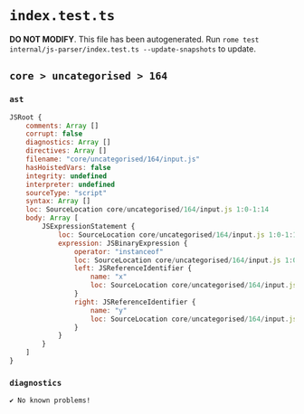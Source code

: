 # `index.test.ts`

**DO NOT MODIFY**. This file has been autogenerated. Run `rome test internal/js-parser/index.test.ts --update-snapshots` to update.

## `core > uncategorised > 164`

### `ast`

```javascript
JSRoot {
	comments: Array []
	corrupt: false
	diagnostics: Array []
	directives: Array []
	filename: "core/uncategorised/164/input.js"
	hasHoistedVars: false
	integrity: undefined
	interpreter: undefined
	sourceType: "script"
	syntax: Array []
	loc: SourceLocation core/uncategorised/164/input.js 1:0-1:14
	body: Array [
		JSExpressionStatement {
			loc: SourceLocation core/uncategorised/164/input.js 1:0-1:14
			expression: JSBinaryExpression {
				operator: "instanceof"
				loc: SourceLocation core/uncategorised/164/input.js 1:0-1:14
				left: JSReferenceIdentifier {
					name: "x"
					loc: SourceLocation core/uncategorised/164/input.js 1:0-1:1 (x)
				}
				right: JSReferenceIdentifier {
					name: "y"
					loc: SourceLocation core/uncategorised/164/input.js 1:13-1:14 (y)
				}
			}
		}
	]
}
```

### `diagnostics`

```
✔ No known problems!

```
